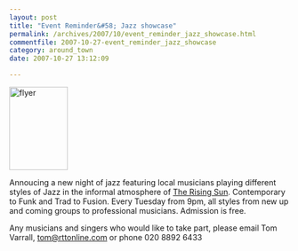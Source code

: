 ```yaml
---
layout: post
title: "Event Reminder&#58; Jazz showcase"
permalink: /archives/2007/10/event_reminder_jazz_showcase.html
commentfile: 2007-10-27-event_reminder_jazz_showcase
category: around_town
date: 2007-10-27 13:12:09

---
```


<a href="/assets/images/2007/JAZZ-showcase.gif"><img src="/assets/images/2007/JAZZ-showcase-thumb.gif" width="105" height="150" alt="flyer" class="photo right" /></a>

Annoucing a new night of jazz featuring local musicians playing different styles of Jazz in the informal atmosphere of [The Rising Sun](/directory/pub/200611051507). Contemporary to Funk and Trad to Fusion. Every Tuesday from 9pm, all styles from new up and coming groups to professional musicians. Admission is free.

Any musicians and singers who would like to take part, please email Tom Varrall, <tom@rttonline.com> or phone 020 8892 6433
